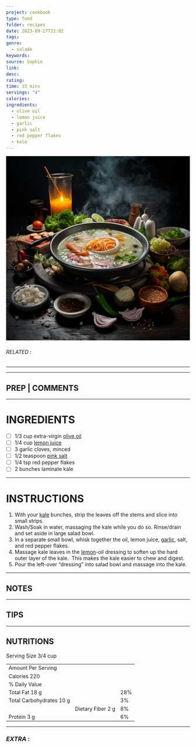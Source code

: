```yaml
---
project: cookbook
type: food
folder: recipes
date: 2023-09-27T22:02
tags: 
genre:
  - salade
keywords: 
source: Sophie
link: 
desc: 
rating: 
time: 15 mins
servings: "4"
calories: 
ingredients:
  - olive oil
  - lemon juice
  - garlic
  - pink salt
  - red pepper flakes
  - kale
---
```


![IMAGE](_default.png)

###### *RELATED* : 
---


---
## PREP | COMMENTS



---
# INGREDIENTS

- [ ] 1/3 cup extra-virgin [olive oil](http://amzn.to/2zjrBVY)
- [ ] 1/4 cup [lemon juice](http://amzn.to/2yMMfdy)
- [ ] 3 garlic cloves, minced
- [ ] 1/2 teaspoon [pink salt](http://amzn.to/2zjF282)
- [ ] 1/4 tsp red pepper flakes
- [ ] 2 bunches laminate kale

---
# INSTRUCTIONS

1. With your [kale](https://drjockers.com/kale/) bunches, strip the leaves off the stems and slice into small strips.
2. Wash/Soak in water, massaging the kale while you do so. Rinse/drain and set aside in large salad bowl.
3. In a separate small bowl, whisk together the oil, lemon juice, [garlic](https://drjockers.com/use-garlic/), salt, and red pepper flakes.
4. Massage kale leaves in the [lemon](https://drjockers.com/lemon-to-improve-energy/)-oil dressing to soften up the hard outer layer of the kale.  This makes the kale easier to chew and digest.
5. Pour the left-over “dressing” into salad bowl and massage into the kale.

---
## NOTES



---
## TIPS



---
## NUTRITIONS

Serving Size 3/4 cup

|   |   |   |
|---|---|---|
|Amount Per Serving|   |   |
|Calories 220|   |   |
|% Daily Value|   |   |
|Total Fat 18 g|   |28%|
|Total Carbohydrates 10 g|   |3%|
||Dietary Fiber 2 g|8%|
|Protein 3 g|   |6%|

---
### *EXTRA* :



